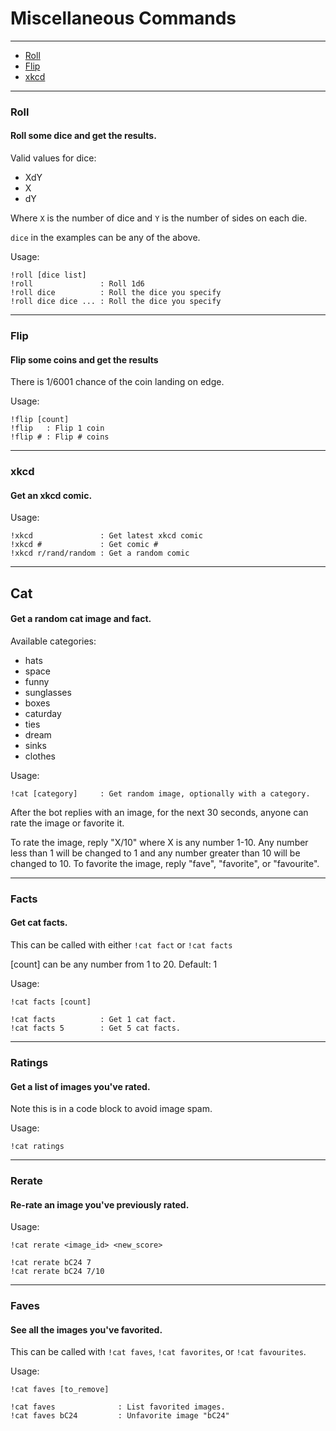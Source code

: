 # Miscellaneous Commands
---

* [Roll](#roll)
* [Flip](#flip)
* [xkcd](#xkcd)

---

### Roll
#### Roll some dice and get the results.

Valid values for dice:

* XdY
* X
* dY

Where `X` is the number of dice and `Y` is the number of sides on each die.

`dice` in the examples can be any of the above.

Usage:

    !roll [dice list]
    !roll               : Roll 1d6
    !roll dice          : Roll the dice you specify
    !roll dice dice ... : Roll the dice you specify

---

### Flip
#### Flip some coins and get the results

There is 1/6001 chance of the coin landing on edge.

Usage:

    !flip [count]
    !flip   : Flip 1 coin
    !flip # : Flip # coins

---

### xkcd
#### Get an xkcd comic.
Usage:

    !xkcd               : Get latest xkcd comic
    !xkcd #             : Get comic #
    !xkcd r/rand/random : Get a random comic

---

## Cat
#### Get a random cat image and fact.
Available categories:

* hats
* space
* funny
* sunglasses
* boxes
* caturday
* ties
* dream
* sinks
* clothes

Usage:

    !cat [category]     : Get random image, optionally with a category.

After the bot replies with an image, for the next 30 seconds, anyone can rate the image or favorite it.

To rate the image, reply "X/10" where X is any number 1-10. Any number less than 1 will be changed to 1 and any number greater than 10 will be changed to 10.
To favorite the image, reply "fave", "favorite", or "favourite".

---

### Facts
#### Get cat facts.
This can be called with either `!cat fact` or `!cat facts`

[count] can be any number from 1 to 20. Default: 1

Usage:

    !cat facts [count]

    !cat facts          : Get 1 cat fact.
    !cat facts 5        : Get 5 cat facts.

---

### Ratings
#### Get a list of images you've rated.
Note this is in a code block to avoid image spam.

Usage:

    !cat ratings

---

### Rerate
#### Re-rate an image you've previously rated.
Usage:

    !cat rerate <image_id> <new_score>

    !cat rerate bC24 7
    !cat rerate bC24 7/10

---

### Faves
#### See all the images you've favorited.
This can be called with `!cat faves`, `!cat favorites`, or `!cat favourites`.

Usage:

    !cat faves [to_remove]

    !cat faves              : List favorited images.
    !cat faves bC24         : Unfavorite image "bC24"
